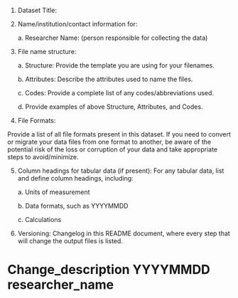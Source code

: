 1. Dataset Title:  

2. Name/institution/contact information for:

   a. Researcher Name:
      (person responsible for collecting the data)

3. File name structure:

   a. Structure: Provide the template you are using for your filenames.

   b. Attributes: Describe the attributes used to name the files.

   c. Codes: Provide a complete list of any codes/abbreviations used.

   d. Provide examples of above Structure, Attributes, and Codes.

4. File Formats:

Provide a list of all file formats present in this dataset. If you need to convert or migrate your data files from one format to another, be aware of the potential risk of the loss or corruption of your data and take appropriate steps to avoid/minimize.

5. Column headings for tabular data (if present): For any tabular data, list and define column headings, including:

   a. Units of measurement

   b. Data formats, such as YYYYMMDD

   c. Calculations

6. Versioning: Changelog in this README document, where every step that will change the output files is listed.

# Change_description YYYYMMDD researcher_name 
